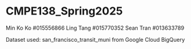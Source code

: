 # CMPE138_Spring2025

Min Ko Ko #015556866
Ling Tang #015770352
Sean Tran #013633789

Dataset used: san_francisco_transit_muni from Google Cloud BigQuery
